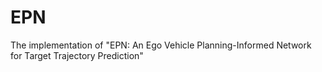 # EPN
The implementation of "EPN: An Ego Vehicle Planning-Informed Network for Target Trajectory Prediction"
